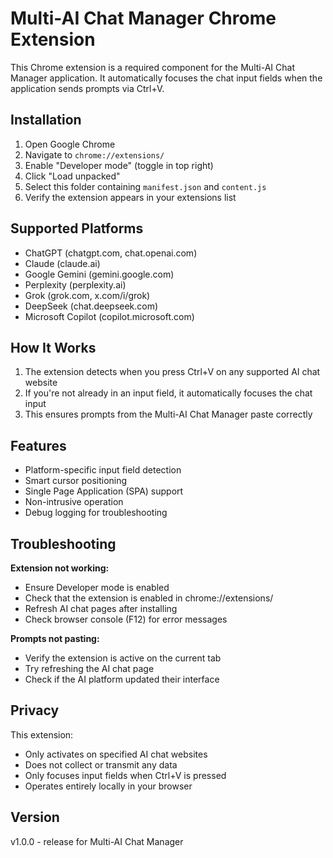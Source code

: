 # Multi-AI Chat Manager Chrome Extension

This Chrome extension is a required component for the Multi-AI Chat Manager application. It automatically focuses the chat input fields when the application sends prompts via Ctrl+V.

## Installation

1. Open Google Chrome
2. Navigate to `chrome://extensions/`
3. Enable "Developer mode" (toggle in top right)
4. Click "Load unpacked"
5. Select this folder containing `manifest.json` and `content.js`
6. Verify the extension appears in your extensions list

## Supported Platforms

- ChatGPT (chatgpt.com, chat.openai.com)
- Claude (claude.ai)
- Google Gemini (gemini.google.com)
- Perplexity (perplexity.ai)
- Grok (grok.com, x.com/i/grok)
- DeepSeek (chat.deepseek.com)
- Microsoft Copilot (copilot.microsoft.com)

## How It Works

1. The extension detects when you press Ctrl+V on any supported AI chat website
2. If you're not already in an input field, it automatically focuses the chat input
3. This ensures prompts from the Multi-AI Chat Manager paste correctly

## Features

- Platform-specific input field detection
- Smart cursor positioning
- Single Page Application (SPA) support
- Non-intrusive operation
- Debug logging for troubleshooting

## Troubleshooting

**Extension not working:**
- Ensure Developer mode is enabled
- Check that the extension is enabled in chrome://extensions/
- Refresh AI chat pages after installing
- Check browser console (F12) for error messages

**Prompts not pasting:**
- Verify the extension is active on the current tab
- Try refreshing the AI chat page
- Check if the AI platform updated their interface

## Privacy

This extension:
- Only activates on specified AI chat websites
- Does not collect or transmit any data
- Only focuses input fields when Ctrl+V is pressed
- Operates entirely locally in your browser

## Version

v1.0.0 -  release for Multi-AI Chat Manager